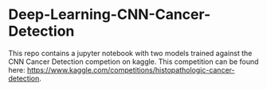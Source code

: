 # Deep-Learning-CNN-Cancer-Detection

This repo contains a jupyter notebook with two models trained against the CNN Cancer Detection competion on kaggle.
This competition can be found here: https://www.kaggle.com/competitions/histopathologic-cancer-detection.
